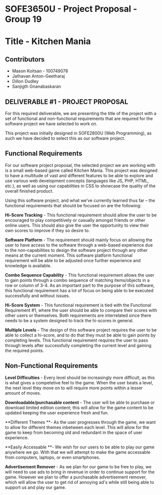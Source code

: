 # SOFE3650U - Project Proposal - Group 19
# Title - Kitchen Mania 
## Contributors 
* Mason Koitsan - 100749078
* Jathavan Anton-Geetharaj
* Dillon Dudley
* Sanjigth Gnanabaskaran

## DELIVERABLE #1 - PROJECT PROPOSAL 

For this required deliverable, we are presenting the title of the project with a set of functional and non-functional requirements that are required for the software project we have selected to work on. 

This project was initially designed in SOFE2800U (Web Programming), as such we have decided to select this as our software project. 

## Functional Requirements
For our software project proposal, the selected project we are working with is a small web-based game called Kitchen Mania. This project was designed to have a multitude of vast and different features to be able to explore and use various web development concepts (languages like JS, PHP, HTML, etc.), as well as using our capabilities in CSS to showcase the quality of the overall finished product. 

Using this software project, and what we’ve currently learned thus far – the functional requirements that should be focused on are the following:

**Hi-Score Tracking** - This functional requirement should allow the user to be encouraged to play competitively or casually amongst friends or other online users. This should also give the user the opportunity to view their own scores to improve if they so desire to. 

**Software Platform** - The requirement should mainly focus on allowing the user to have access to the software through a web-based experience due to the non-capabilities to design the software project through any other means at the current moment. This software platform functional requirement will be able to be adjusted once further experience and knowledge is available. 

**Combo Sequence Capability** - This functional requirement allows the user to gain points through a combo sequence of matching items/objects in a row or column of 3-4. As an important part to the purpose of this software, this functional requirement has a lot of focus on being able to be executed successfully and without issues. 

**Hi-Score System** - This functional requirement is tied with the Functional Requirement #1, where the user should be able to compare their scores with other users or themselves. Both requirements are interrelated since there needs to be a system designed to track the hi-scores in general. 

**Multiple Levels** - The design of this software project requires the user to be able to collect a hi-score, and to do that they must be able to gain points by completing levels. This functional requirement requires the user to pass through levels after successfully completing the current level and gaining the required points. 

## Non-Functional Requirements 

**Level Difficulties** - Every level should be increasingly more difficult, as this is what gives a competetive feel to the game. When the user beats a level, the next level they move on to will require more points within a lesser amount of moves.

**Downloadable/purchasable content** - The user will be able to purchase or download limited edition content; this will allow for the game content to be updated keeping the user experience fresh and fun.

**Different Themes **- As the user progresses through the game, we want to allow for different themes inbetween each level. This will allow for the game to keep from becoming old and redundant in the space of user experience.

**Easily Accessable **- We wish for our users to be able to play our game anywhere we go. With that we will attempt to make the game accessable from computers, laptops, or even smartphones.

**Advertisement Remover** - As we plan for our game to be free to play, we will need to use ads to bring in revenue in order to continue support for the game. However we plan to offer a purchasable advertisement remover, which will allow the user to get rid of annoying ad's while still being able to support us and play our game.
